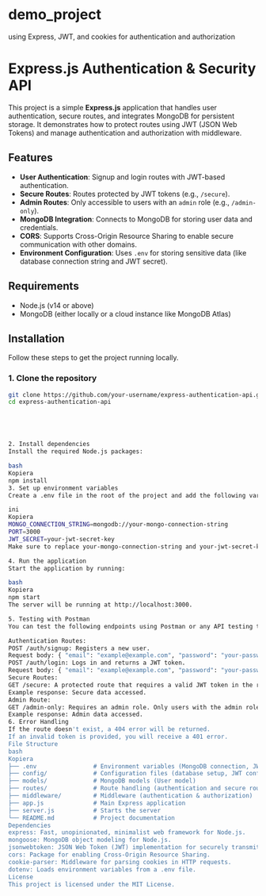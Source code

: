 # demo_project
using Express, JWT, and cookies for authentication and authorization


# Express.js Authentication & Security API

This project is a simple **Express.js** application that handles user authentication, secure routes, and integrates MongoDB for persistent storage. It demonstrates how to protect routes using JWT (JSON Web Tokens) and manage authentication and authorization with middleware.

## Features

- **User Authentication**: Signup and login routes with JWT-based authentication.
- **Secure Routes**: Routes protected by JWT tokens (e.g., `/secure`).
- **Admin Routes**: Only accessible to users with an `admin` role (e.g., `/admin-only`).
- **MongoDB Integration**: Connects to MongoDB for storing user data and credentials.
- **CORS**: Supports Cross-Origin Resource Sharing to enable secure communication with other domains.
- **Environment Configuration**: Uses `.env` for storing sensitive data (like database connection string and JWT secret).

## Requirements

- Node.js (v14 or above)
- MongoDB (either locally or a cloud instance like MongoDB Atlas)

## Installation

Follow these steps to get the project running locally.

### 1. Clone the repository

```bash
git clone https://github.com/your-username/express-authentication-api.git
cd express-authentication-api





2. Install dependencies
Install the required Node.js packages:

bash
Kopiera
npm install
3. Set up environment variables
Create a .env file in the root of the project and add the following variables:

ini
Kopiera
MONGO_CONNECTION_STRING=mongodb://your-mongo-connection-string
PORT=3000
JWT_SECRET=your-jwt-secret-key
Make sure to replace your-mongo-connection-string and your-jwt-secret-key with actual values. For MongoDB, you can use a local MongoDB instance or a cloud service like MongoDB Atlas.

4. Run the application
Start the application by running:

bash
Kopiera
npm start
The server will be running at http://localhost:3000.

5. Testing with Postman
You can test the following endpoints using Postman or any API testing tool.

Authentication Routes:
POST /auth/signup: Registers a new user.
Request body: { "email": "example@example.com", "password": "your-password" }
POST /auth/login: Logs in and returns a JWT token.
Request body: { "email": "example@example.com", "password": "your-password" }
Secure Routes:
GET /secure: A protected route that requires a valid JWT token in the request headers (Authorization: Bearer <token>).
Example response: Secure data accessed.
Admin Route:
GET /admin-only: Requires an admin role. Only users with the admin role will be authorized to access this route.
Example response: Admin data accessed.
6. Error Handling
If the route doesn't exist, a 404 error will be returned.
If an invalid token is provided, you will receive a 401 error.
File Structure
bash
Kopiera
├── .env                # Environment variables (MongoDB connection, JWT secret, etc.)
├── config/             # Configuration files (database setup, JWT configuration)
├── models/             # MongoDB models (User model)
├── routes/             # Route handling (authentication and secure routes)
├── middleware/         # Middleware (authentication & authorization)
├── app.js              # Main Express application
├── server.js           # Starts the server
└── README.md           # Project documentation
Dependencies
express: Fast, unopinionated, minimalist web framework for Node.js.
mongoose: MongoDB object modeling for Node.js.
jsonwebtoken: JSON Web Token (JWT) implementation for securely transmitting information.
cors: Package for enabling Cross-Origin Resource Sharing.
cookie-parser: Middleware for parsing cookies in HTTP requests.
dotenv: Loads environment variables from a .env file.
License
This project is licensed under the MIT License.
